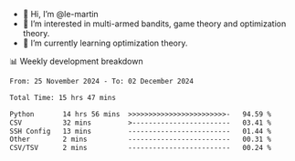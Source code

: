 - 👋 Hi, I’m @le-martin
- 👀 I’m interested in multi-armed bandits, game theory and optimization theory.
- 🌱 I’m currently learning optimization theory.
<!---- 💞️ I’m looking to collaborate on ...
- 📫 How to reach me ...-->

<!---
Tutorial for using WakaTime stats in GitHub profile: https://github.com/athul/waka-readme
-->

📊 Weekly development breakdown
<!--START_SECTION:waka-->

```txt
From: 25 November 2024 - To: 02 December 2024

Total Time: 15 hrs 47 mins

Python       14 hrs 56 mins  >>>>>>>>>>>>>>>>>>>>>>>>-   94.59 %
CSV          32 mins         >------------------------   03.41 %
SSH Config   13 mins         -------------------------   01.44 %
Other        2 mins          -------------------------   00.31 %
CSV/TSV      2 mins          -------------------------   00.24 %
```

<!--END_SECTION:waka-->

<!---
le-martin/le-martin is a ✨ special ✨ repository because its `README.md` (this file) appears on your GitHub profile.
You can click the Preview link to take a look at your changes.
--->

